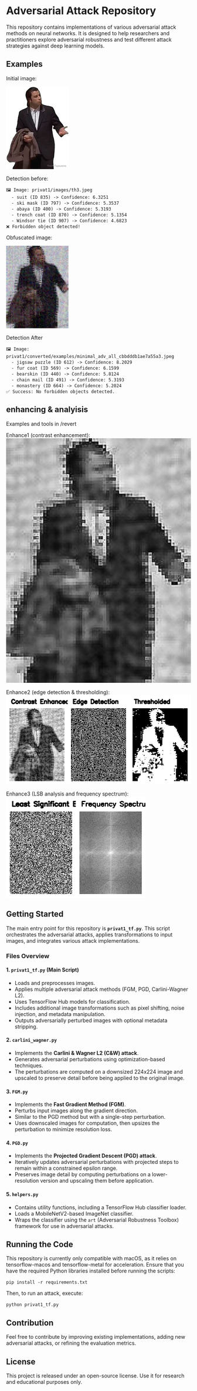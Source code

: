 # Adversarial Attack Repository

This repository contains implementations of various adversarial attack methods on neural networks. It is designed to help researchers and practitioners explore adversarial robustness and test different attack strategies against deep learning models.


## Examples
Initial image:

![original](images/th3.jpeg)

Detection before:
```
🖼️ Image: privat1/images/th3.jpeg
  - suit (ID 835) -> Confidence: 6.3251
  - ski mask (ID 797) -> Confidence: 5.3537
  - abaya (ID 400) -> Confidence: 5.3193
  - trench coat (ID 870) -> Confidence: 5.1354
  - Windsor tie (ID 907) -> Confidence: 4.6823
❌ Forbidden object detected!
```

Obfuscated image:

![obfuscated](converted/examples/minimal_adv_all_cbbdddb1ae7a55a3.jpeg)

Detection After 
```
🖼️ Image: privat1/converted/examples/minimal_adv_all_cbbdddb1ae7a55a3.jpeg
  - jigsaw puzzle (ID 612) -> Confidence: 8.2029
  - fur coat (ID 569) -> Confidence: 6.1599
  - bearskin (ID 440) -> Confidence: 5.8124
  - chain mail (ID 491) -> Confidence: 5.3193
  - monastery (ID 664) -> Confidence: 5.2024
✅ Success: No forbidden objects detected.
```


## enhancing & analyisis
Examples and tools in /revert

Enhance1 (contrast enhancement):
![Enhance1](revert/enhance1_img.png)

Enhance2 (edge detection & thresholding):
![Enhance2](revert/enhance2_img.png)

Enhance3 (LSB analysis and frequency spectrum):
![Enhance3](revert/enhance3_img.png)

## Getting Started

The main entry point for this repository is **`privat1_tf.py`**. This script orchestrates the adversarial attacks, applies transformations to input images, and integrates various attack implementations.

### Files Overview

#### 1. `privat1_tf.py` (Main Script)
- Loads and preprocesses images.
- Applies multiple adversarial attack methods (FGM, PGD, Carlini-Wagner L2).
- Uses TensorFlow Hub models for classification.
- Includes additional image transformations such as pixel shifting, noise injection, and metadata manipulation.
- Outputs adversarially perturbed images with optional metadata stripping.

#### 2. `carlini_wagner.py`
- Implements the **Carlini & Wagner L2 (C&W) attack**.
- Generates adversarial perturbations using optimization-based techniques.
- The perturbations are computed on a downsized 224x224 image and upscaled to preserve detail before being applied to the original image.

#### 3. `FGM.py`
- Implements the **Fast Gradient Method (FGM)**.
- Perturbs input images along the gradient direction.
- Similar to the PGD method but with a single-step perturbation.
- Uses downscaled images for computation, then upsizes the perturbation to minimize resolution loss.

#### 4. `PGD.py`
- Implements the **Projected Gradient Descent (PGD) attack**.
- Iteratively updates adversarial perturbations with projected steps to remain within a constrained epsilon range.
- Preserves image detail by computing perturbations on a lower-resolution version and upscaling them before application.

#### 5. `helpers.py`
- Contains utility functions, including a TensorFlow Hub classifier loader.
- Loads a MobileNetV2-based ImageNet classifier.
- Wraps the classifier using the `art` (Adversarial Robustness Toolbox) framework for use in adversarial attacks.

## Running the Code

This repository is currently only compatible with macOS, as it relies on tensorflow-macos and tensorflow-metal for acceleration. Ensure that you have the required Python libraries installed before running the scripts:
```
pip install -r requirements.txt
```
Then, to run an attack, execute:
```
python privat1_tf.py
```

## Contribution
Feel free to contribute by improving existing implementations, adding new adversarial attacks, or refining the evaluation metrics.

## License
This project is released under an open-source license. Use it for research and educational purposes only.

